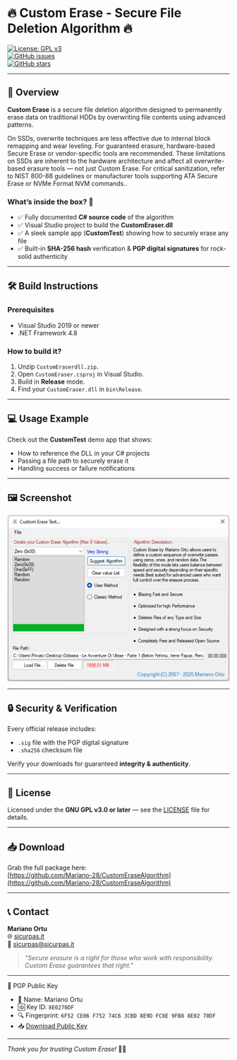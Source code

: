 # 🔥 Custom Erase - Secure File Deletion Algorithm 🔥

[![License: GPL v3](https://img.shields.io/badge/License-GPLv3-blue.svg)](LICENSE)  
[![GitHub issues](https://img.shields.io/github/issues/Mariano-28/CustomEraseAlgorithm)](https://github.com/Mariano-28/CustomEraseAlgorithm/issues)  
[![GitHub stars](https://img.shields.io/github/stars/Mariano-28/CustomEraseAlgorithm?style=social)](https://github.com/Mariano-28/CustomEraseAlgorithm/stargazers)

---

## 🚀 Overview

**Custom Erase** is a secure file deletion algorithm designed to permanently erase data on traditional HDDs by overwriting file contents using advanced patterns.

On SSDs, overwrite techniques are less effective due to internal block remapping and wear leveling.
For guaranteed erasure, hardware-based Secure Erase or vendor-specific tools are recommended.
These limitations on SSDs are inherent to the hardware architecture and affect all overwrite-based erasure tools — not just Custom Erase.
For critical sanitization, refer to NIST 800-88 guidelines or manufacturer tools supporting ATA Secure Erase or NVMe Format NVM commands..

### What’s inside the box? 🎁

- ✅ Fully documented **C# source code** of the algorithm  
- ✅ Visual Studio project to build the **CustomEraser.dll**  
- ✅ A sleek sample app (**CustomTest**) showing how to securely erase any file  
- ✅ Built-in **SHA-256 hash** verification & **PGP digital signatures** for rock-solid authenticity  

---

## 🛠️ Build Instructions

### Prerequisites

- Visual Studio 2019 or newer  
- .NET Framework 4.8  

### How to build it?

1. Unzip `CustomEraserdll.zip`.  
2. Open `CustomEraser.csproj` in Visual Studio.  
3. Build in **Release** mode.  
4. Find your `CustomEraser.dll` in `bin\Release`.  

---

## 💻 Usage Example

Check out the **CustomTest** demo app that shows:

- How to reference the DLL in your C# projects  
- Passing a file path to securely erase it  
- Handling success or failure notifications  

---

## 🖼️ Screenshot

![CustomEraser Demo](Customtest.png)

---

## 🔒 Security & Verification

Every official release includes:

- `.sig` file with the PGP digital signature  
- `.sha256` checksum file  

Verify your downloads for guaranteed **integrity & authenticity**.

---

## 📜 License

Licensed under the **GNU GPL v3.0 or later** — see the [LICENSE](LICENSE) file for details.

---

## 📥 Download

Grab the full package here:  
[https://github.com/Mariano-28/CustomEraseAlgorithm](https://github.com/Mariano-28/CustomEraseAlgorithm)

---

## 📞 Contact

**Mariano Ortu**  
🌐 [sicurpas.it](https://www.sicurpas.it)  
📧 sicurpas@sicurpas.it  

> *"Secure erasure is a right for those who work with responsibility. Custom Erase guarantees that right."*

---

🔐 PGP Public Key

- 👤 Name: Mariano Ortu  
- 🆔 Key ID: `8E0270DF`  
- 🔍 Fingerprint: `6F52 CE06 F752 74C6 3CBD 8E9D FC8E 9FB8 8E02 70DF`  
- 📥 [Download Public Key](https://github.com/Mariano-28/CustomEraseAlgorithm/raw/main/Mariano-Ortu-PGP-Public-Key.asc)

---

*Thank you for trusting Custom Erase!* 🚀✨
